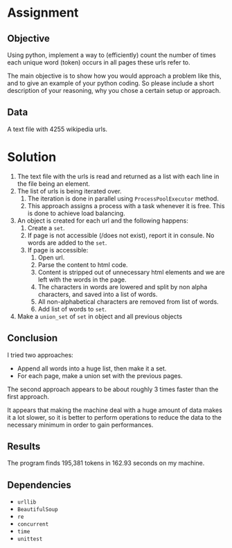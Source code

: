 # Assignment
## Objective
Using python, implement a way to (efficiently) count the number of times each unique word (token) occurs in all pages these urls refer to.


The main objective is to show how you would approach a problem like this, and to give an example of your python coding. So please include a short description of your reasoning, why you chose a certain
setup or approach.

## Data
A text file with 4255 wikipedia urls.

# Solution
1. The text file with the urls is read and returned as a list with each line in the file being  an element.
1. The list of urls is being iterated over.
   1. The iteration is done in parallel using `ProcessPoolExecutor` method.
   1. This approach assigns a process with a task whenever it is free. This is done to achieve load balancing.
1. An object is created for each url and the following happens:
   1. Create a `set`.
   1. If page is not accessible (/does not exist), report it in consule. No words are added to the `set`.
   1. If page is accessible:
      1. Open url.
      1. Parse the content to html code.
      1. Content is stripped out of unnecessary html elements and we are left with the words in the page.
      1. The characters in words are lowered and split by non alpha characters, and saved into a list of words.
      1. All non-alphabetical characters are removed from list of words.
      1. Add list of words to `set`.
1. Make a `union_set` of `set` in object and all previous objects
      
## Conclusion
I tried two approaches:
* Append all words into a huge list, then make it a set.
* For each page, make a union set with the previous pages.

The second approach appears to be about roughly 3 times faster than the first approach.

It appears that making the machine deal with a huge amount of data makes it a lot slower, so it is better to perform operations to reduce the data to the necessary minimum in order to gain performances.

## Results
The program finds 195,381 tokens in 162.93 seconds on my machine.

## Dependencies
* `urllib`
* `BeautifulSoup`
* `re`
* `concurrent`
* `time`
* `unittest`

